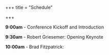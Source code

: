 +++
title = "Schedule"

+++

**9:00am** - Conference Kickoff and Introduction

**9:30am** - Robert Griesemer: Opening Keynote

**10:00am** - Brad Fitzpatrick:
